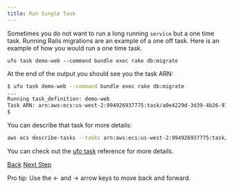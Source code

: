 ```yaml
---
title: Run Single Task
---
```


Sometimes you do not want to run a long running `service` but a one time task. Running Rails migrations are an example of a one off task.  Here is an example of how you would run a one time task.

```
ufo task demo-web --command bundle exec rake db:migrate
```

At the end of the output you should see you the task ARN:

```sh
$ ufo task demo-web --command bundle exec rake db:migrate
...
Running task_definition: demo-web
Task ARN: arn:aws:ecs:us-west-2:994926937775:task/a0e4229d-3d39-4b26-9151-6ab6869b84d4
$
```

You can describe that task for more details:

```sh
aws ecs describe-tasks --tasks arn:aws:ecs:us-west-2:994926937775:task/a0e4229d-3d39-4b26-9151-6ab6869b84d4
```

You can check out the [ufo task](http://ufoships.com/reference/ufo-task/) reference for more details.

<a id="prev" class="btn btn-basic" href="{% link _docs/run-in-pieces.md %}">Back</a>
<a id="next" class="btn btn-primary" href="{% link _docs/migrations.md %}">Next Step</a>
<p class="keyboard-tip">Pro tip: Use the <- and -> arrow keys to move back and forward.</p>
